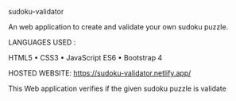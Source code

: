sudoku-validator

An web application to create and validate your own sudoku puzzle.

LANGUAGES USED :

HTML5
•	CSS3
•	JavaScript ES6 
•	Bootstrap 4


HOSTED WEBSITE: https://sudoku-validator.netlify.app/

This Web application verifies if the given sudoku puzzle is validate

